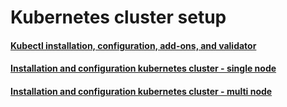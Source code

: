 # Kubernetes cluster setup

#### [Kubectl installation, configuration, add-ons, and validator](kubectl)

#### [Installation and configuration kubernetes cluster - single node](single-node)

#### [Installation and configuration kubernetes cluster - multi node](multi-node)


